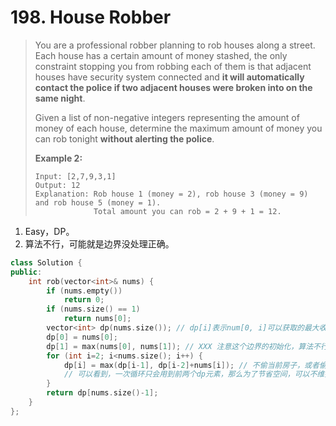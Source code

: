 # 198. House Robber

> You are a professional robber planning to rob houses along a street. Each house has a certain amount of money stashed, the only constraint stopping you from robbing each of them is that adjacent houses have security system connected and **it will automatically contact the police if two adjacent houses were broken into on the same night**.
>
> Given a list of non-negative integers representing the amount of money of each house, determine the maximum amount of money you can rob tonight **without alerting the police**.
>
> **Example 2:**
>
> ```
> Input: [2,7,9,3,1]
> Output: 12
> Explanation: Rob house 1 (money = 2), rob house 3 (money = 9) and rob house 5 (money = 1).
>              Total amount you can rob = 2 + 9 + 1 = 12.
> ```

1. Easy，DP。
2. 算法不行，可能就是边界没处理正确。

```cpp
class Solution {
public:
    int rob(vector<int>& nums) {
        if (nums.empty())
            return 0;
        if (nums.size() == 1)
            return nums[0];
        vector<int> dp(nums.size()); // dp[i]表示num[0, i]可以获取的最大收益。
        dp[0] = nums[0];
        dp[1] = max(nums[0], nums[1]); // XXX 注意这个边界的初始化，算法不行，可能就是边界没处理正确。
        for (int i=2; i<nums.size(); i++) {
            dp[i] = max(dp[i-1], dp[i-2]+nums[i]); // 不偷当前房子，或者偷当前房子。
            // 可以看到，一次循环只会用到前两个dp元素，那么为了节省空间，可以不维护dp数组，而只使用三个变量。
        }
        return dp[nums.size()-1];
    }
};
```

